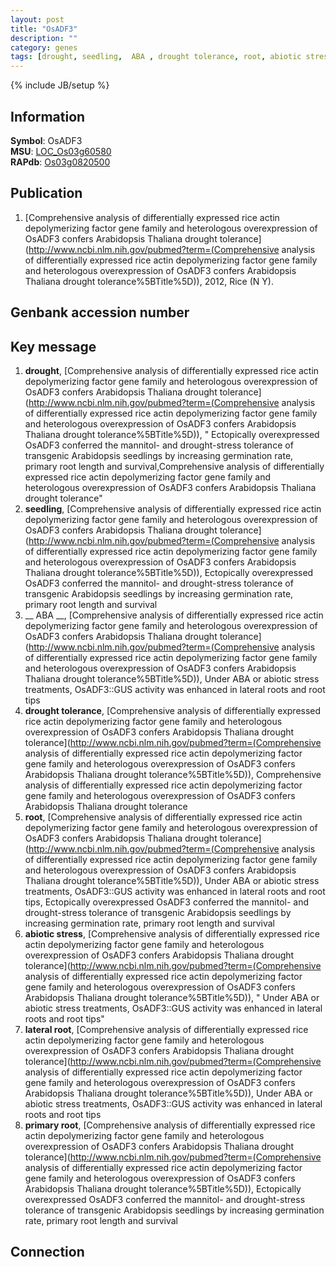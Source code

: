 ```yaml
---
layout: post
title: "OsADF3"
description: ""
category: genes
tags: [drought, seedling,  ABA , drought tolerance, root, abiotic stress, lateral root, primary root]
---
```

{% include JB/setup %}

## Information
__Symbol__: OsADF3  
__MSU__: [LOC_Os03g60580](http://rice.plantbiology.msu.edu/cgi-bin/ORF_infopage.cgi?orf=LOC_Os03g60580)  
__RAPdb__: [Os03g0820500](http://rapdb.dna.affrc.go.jp/viewer/gbrowse_details/irgsp1?name=Os03g0820500)  

## Publication
1. [Comprehensive analysis of differentially expressed rice actin depolymerizing factor gene family and heterologous overexpression of OsADF3 confers Arabidopsis Thaliana drought tolerance](http://www.ncbi.nlm.nih.gov/pubmed?term=(Comprehensive analysis of differentially expressed rice actin depolymerizing factor gene family and heterologous overexpression of OsADF3 confers Arabidopsis Thaliana drought tolerance%5BTitle%5D)), 2012, Rice (N Y).

## Genbank accession number

## Key message
1. __drought__, [Comprehensive analysis of differentially expressed rice actin depolymerizing factor gene family and heterologous overexpression of OsADF3 confers Arabidopsis Thaliana drought tolerance](http://www.ncbi.nlm.nih.gov/pubmed?term=(Comprehensive analysis of differentially expressed rice actin depolymerizing factor gene family and heterologous overexpression of OsADF3 confers Arabidopsis Thaliana drought tolerance%5BTitle%5D)), " Ectopically overexpressed OsADF3 conferred the mannitol- and drought-stress tolerance of transgenic Arabidopsis seedlings by increasing germination rate, primary root length and survival,Comprehensive analysis of differentially expressed rice actin depolymerizing factor gene family and heterologous overexpression of OsADF3 confers Arabidopsis Thaliana drought tolerance"
2. __seedling__, [Comprehensive analysis of differentially expressed rice actin depolymerizing factor gene family and heterologous overexpression of OsADF3 confers Arabidopsis Thaliana drought tolerance](http://www.ncbi.nlm.nih.gov/pubmed?term=(Comprehensive analysis of differentially expressed rice actin depolymerizing factor gene family and heterologous overexpression of OsADF3 confers Arabidopsis Thaliana drought tolerance%5BTitle%5D)),  Ectopically overexpressed OsADF3 conferred the mannitol- and drought-stress tolerance of transgenic Arabidopsis seedlings by increasing germination rate, primary root length and survival
3. __ ABA __, [Comprehensive analysis of differentially expressed rice actin depolymerizing factor gene family and heterologous overexpression of OsADF3 confers Arabidopsis Thaliana drought tolerance](http://www.ncbi.nlm.nih.gov/pubmed?term=(Comprehensive analysis of differentially expressed rice actin depolymerizing factor gene family and heterologous overexpression of OsADF3 confers Arabidopsis Thaliana drought tolerance%5BTitle%5D)),  Under ABA or abiotic stress treatments, OsADF3::GUS activity was enhanced in lateral roots and root tips
4. __drought tolerance__, [Comprehensive analysis of differentially expressed rice actin depolymerizing factor gene family and heterologous overexpression of OsADF3 confers Arabidopsis Thaliana drought tolerance](http://www.ncbi.nlm.nih.gov/pubmed?term=(Comprehensive analysis of differentially expressed rice actin depolymerizing factor gene family and heterologous overexpression of OsADF3 confers Arabidopsis Thaliana drought tolerance%5BTitle%5D)), Comprehensive analysis of differentially expressed rice actin depolymerizing factor gene family and heterologous overexpression of OsADF3 confers Arabidopsis Thaliana drought tolerance
5. __root__, [Comprehensive analysis of differentially expressed rice actin depolymerizing factor gene family and heterologous overexpression of OsADF3 confers Arabidopsis Thaliana drought tolerance](http://www.ncbi.nlm.nih.gov/pubmed?term=(Comprehensive analysis of differentially expressed rice actin depolymerizing factor gene family and heterologous overexpression of OsADF3 confers Arabidopsis Thaliana drought tolerance%5BTitle%5D)),  Under ABA or abiotic stress treatments, OsADF3::GUS activity was enhanced in lateral roots and root tips, Ectopically overexpressed OsADF3 conferred the mannitol- and drought-stress tolerance of transgenic Arabidopsis seedlings by increasing germination rate, primary root length and survival
6. __abiotic stress__, [Comprehensive analysis of differentially expressed rice actin depolymerizing factor gene family and heterologous overexpression of OsADF3 confers Arabidopsis Thaliana drought tolerance](http://www.ncbi.nlm.nih.gov/pubmed?term=(Comprehensive analysis of differentially expressed rice actin depolymerizing factor gene family and heterologous overexpression of OsADF3 confers Arabidopsis Thaliana drought tolerance%5BTitle%5D)), " Under ABA or abiotic stress treatments, OsADF3::GUS activity was enhanced in lateral roots and root tips"
7. __lateral root__, [Comprehensive analysis of differentially expressed rice actin depolymerizing factor gene family and heterologous overexpression of OsADF3 confers Arabidopsis Thaliana drought tolerance](http://www.ncbi.nlm.nih.gov/pubmed?term=(Comprehensive analysis of differentially expressed rice actin depolymerizing factor gene family and heterologous overexpression of OsADF3 confers Arabidopsis Thaliana drought tolerance%5BTitle%5D)),  Under ABA or abiotic stress treatments, OsADF3::GUS activity was enhanced in lateral roots and root tips
8. __primary root__, [Comprehensive analysis of differentially expressed rice actin depolymerizing factor gene family and heterologous overexpression of OsADF3 confers Arabidopsis Thaliana drought tolerance](http://www.ncbi.nlm.nih.gov/pubmed?term=(Comprehensive analysis of differentially expressed rice actin depolymerizing factor gene family and heterologous overexpression of OsADF3 confers Arabidopsis Thaliana drought tolerance%5BTitle%5D)),  Ectopically overexpressed OsADF3 conferred the mannitol- and drought-stress tolerance of transgenic Arabidopsis seedlings by increasing germination rate, primary root length and survival

## Connection


